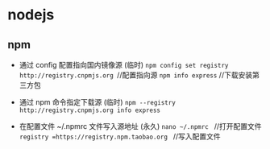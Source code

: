 # nodejs

## npm 

* 通过 config 配置指向国内镜像源 (临时)
`npm config set registry http://registry.cnpmjs.org `//配置指向源
`npm info express`  //下载安装第三方包

* 通过 npm 命令指定下载源  (临时)
`npm --registry http://registry.cnpmjs.org info express`

* 在配置文件 ~/.npmrc 文件写入源地址 (永久)
`nano ~/.npmrc `  //打开配置文件
`registry =https://registry.npm.taobao.org `  //写入配置文件